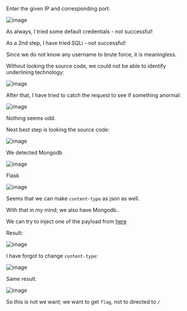 Enter the given IP and corresponding port:

![image](https://github.com/user-attachments/assets/abcffc6f-e68d-4e8c-b8c1-1dca9a0614a9)

As always, I tried some default credentials - not successful!

As a 2nd step, I have tried SQLi - not successful!

Since we do not know any username to brute force, it is meaningless.

Without looking the source code, we could not be able to identify underlining technology:

![image](https://github.com/user-attachments/assets/5a1cca32-4906-424b-9717-9dd39ba98520)

After that, I have tried to catch the request to see if something anormal:

![image](https://github.com/user-attachments/assets/fea1a079-5ad2-4e53-a03c-384c5759b1a0)

Nothing seems odd.

Next best step is looking the source code:

![image](https://github.com/user-attachments/assets/04b98314-f2fd-461d-bb90-ea8575ca1a75)

We detected Mongodb

![image](https://github.com/user-attachments/assets/d25fe366-a22c-41ae-8696-74f7414fe8e6)

Flask

![image](https://github.com/user-attachments/assets/305f7cbe-7ead-4416-89b2-809b50a7bc13)

Seems that we can make `content-type` as  json as well.

With that in my mind; we also have Mongodb..

We can try to inject one of the payload from [here](https://github.com/swisskyrepo/PayloadsAllTheThings/tree/master/NoSQL%20Injection)

Result:

![image](https://github.com/user-attachments/assets/0f392976-3ad6-4c02-9af9-441d4b1aa8ed)

I have forgot to change `content-type`:

![image](https://github.com/user-attachments/assets/35b69783-cbf8-4e44-9e90-85d64bd1a5c7)

Same result.

![image](https://github.com/user-attachments/assets/e8eece75-0dd6-4609-b668-0648888691b1)

So this is not we want; we want to get `flag`, not to directed to `/`









